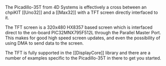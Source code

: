 The Picadillo-35T from 4D Systems is effectively a cross between an chpiKIT [[Uno32]] and a [[Max32]] with a TFT screen directly interfaced to it.

The TFT screen is a 320x480 HX8357 based screen which is interfaced direct to the on-board PIC32MNX795F512L through the Parallel Master Port.  This makes for good high speed screen updates, and even the possibility of using DMA to send data to the screen.

The TFT is fully supported in the [[DisplayCore]] library and there are a number of examples specific to the Picadillo-35T in there to get you started.